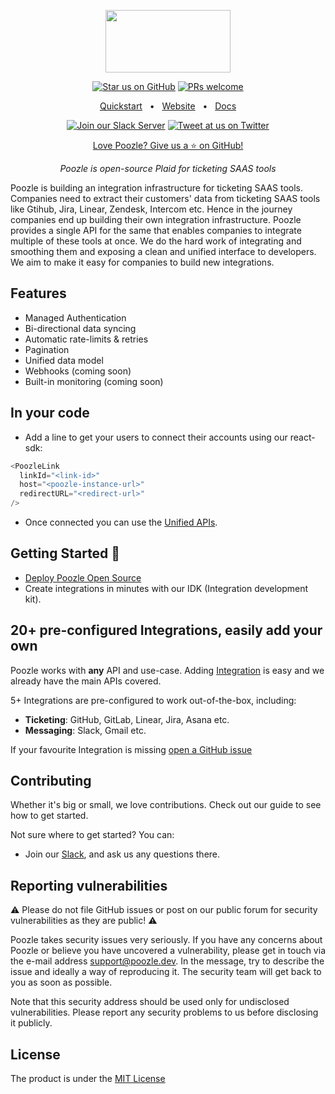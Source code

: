 <p align="center">
  <a href="https://poozle.dev"><img src="https://user-images.githubusercontent.com/17528887/221166175-706c5ce3-756e-49b5-985b-1dc5bf40b8e1.svg" width="200" height="100" /></a>
</p>

<div align="center">

[![Star us on GitHub](https://img.shields.io/github/stars/poozlehq/engine?color=FFD700&label=Stars&logo=Github)](https://github.com/poozlehq/engine)
[![PRs welcome](https://img.shields.io/badge/PRs-welcome-brightgreen.svg)](https://docs.poozle.dev/contributing)

[Quickstart](https://docs.poozle.dev/oss/deploy-poozle)
<span>&nbsp;&nbsp;•&nbsp;&nbsp;</span>
[Website](https://poozle.dev/)
<span>&nbsp;&nbsp;•&nbsp;&nbsp;</span>
[Docs](https://docs.poozle.dev)

[![Join our Slack Server](https://img.shields.io/badge/Slack-chat%20with%20us-%235865F2?style=flat&logo=slack&logoColor=%23fff)](https://join.slack.com/t/poozle-community/shared_invite/zt-1u4mz911h-FeWpOA82wA8kyrz3xg58xQ)
[![Tweet at us on Twitter](https://img.shields.io/badge/Twitter-tweet%20at%20us-1da1f2?style=flat&logo=twitter&logoColor=%23fff)](https://twitter.com/poozlehq)

[Love Poozle? Give us a ⭐ on GitHub!](https://github.com/poozlehq/engine)

</div>

<p align="center">
    <em>Poozle is open-source Plaid for ticketing SAAS tools
</em>
</p>

Poozle is building an integration infrastructure for ticketing SAAS tools. Companies need to extract their customers' data from ticketing SAAS tools like Gtihub, Jira, Linear, Zendesk, Intercom etc. Hence in the journey companies end up building their own integration infrastructure. Poozle provides a single API for the same that enables companies to integrate multiple of these tools at once. We do the hard work of integrating and smoothing them and exposing a clean and unified interface to developers. We aim to make it easy for companies to build new integrations.

## Features
* Managed Authentication
* Bi-directional data syncing
* Automatic rate-limits & retries
* Pagination
* Unified data model
* Webhooks (coming soon)
* Built-in monitoring (coming soon)

## In your code

-   Add a line to get your users to connect their accounts using our react-sdk:

```js
<PoozleLink
  linkId="<link-id>"
  host="<poozle-instance-url>"
  redirectURL="<redirect-url>"
/>
```

- Once connected you can use the [Unified APIs](https://docs.poozle.dev).

## Getting Started 🚀
* [Deploy Poozle Open Source](https://docs.poozle.dev/oss/deploy-poozle)
* Create integrations in minutes with our IDK (Integration development kit).

## 20+ pre-configured Integrations, easily add your own

Poozle works with **any** API and use-case. Adding [Integration]([https://docs.nango.dev/core-concepts#api-configurations](https://docs.poozle.dev/understanding-poozle/protocol)) is easy and we already have the main APIs covered.

5+ Integrations are pre-configured to work out-of-the-box, including:

-   **Ticketing**: GitHub, GitLab, Linear, Jira, Asana etc.
-   **Messaging**: Slack, Gmail etc.

If your favourite Integration is missing
[open a GitHub issue](https://github.com/poozlehq/engine/issues/new)

## Contributing

Whether it's big or small, we love contributions. Check out our guide to see how to get started.

Not sure where to get started? You can:

* Join our [Slack](https://join.slack.com/t/poozle-community/shared_invite/zt-1u4mz911h-FeWpOA82wA8kyrz3xg58xQ), and ask us any questions there.

## Reporting vulnerabilities

⚠️ Please do not file GitHub issues or post on our public forum for security vulnerabilities as they are public! ⚠️

Poozle takes security issues very seriously. If you have any concerns about Poozle or believe you have uncovered a vulnerability, please get in touch via the e-mail address support@poozle.dev. In the message, try to describe the issue and ideally a way of reproducing it. The security team will get back to you as soon as possible.

Note that this security address should be used only for undisclosed vulnerabilities. Please report any security problems to us before disclosing it publicly.

## License

The product is under the [MIT License](https://github.com/poozlehq/engine/blob/main/LICENSE.md)
